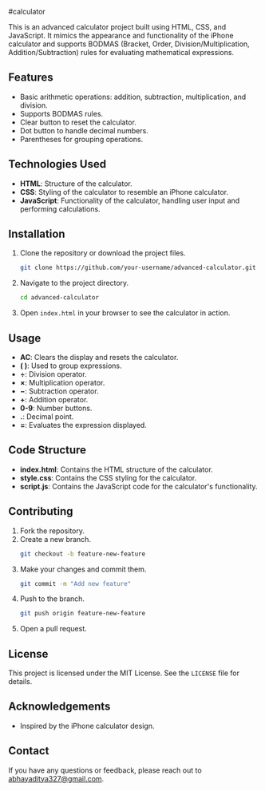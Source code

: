 #calculator

This is an advanced calculator project built using HTML, CSS, and JavaScript. It mimics the appearance and functionality of the iPhone calculator and supports BODMAS (Bracket, Order, Division/Multiplication, Addition/Subtraction) rules for evaluating mathematical expressions.

## Features

- Basic arithmetic operations: addition, subtraction, multiplication, and division.
- Supports BODMAS rules.
- Clear button to reset the calculator.
- Dot button to handle decimal numbers.
- Parentheses for grouping operations.

## Technologies Used

- **HTML**: Structure of the calculator.
- **CSS**: Styling of the calculator to resemble an iPhone calculator.
- **JavaScript**: Functionality of the calculator, handling user input and performing calculations.

## Installation

1. Clone the repository or download the project files.
    ```bash
    git clone https://github.com/your-username/advanced-calculator.git
    ```
2. Navigate to the project directory.
    ```bash
    cd advanced-calculator
    ```
3. Open `index.html` in your browser to see the calculator in action.

## Usage

- **AC**: Clears the display and resets the calculator.
- **( )**: Used to group expressions.
- **÷**: Division operator.
- **×**: Multiplication operator.
- **−**: Subtraction operator.
- **+**: Addition operator.
- **0-9**: Number buttons.
- **.**: Decimal point.
- **=**: Evaluates the expression displayed.

## Code Structure

- **index.html**: Contains the HTML structure of the calculator.
- **style.css**: Contains the CSS styling for the calculator.
- **script.js**: Contains the JavaScript code for the calculator's functionality.

## Contributing

1. Fork the repository.
2. Create a new branch.
    ```bash
    git checkout -b feature-new-feature
    ```
3. Make your changes and commit them.
    ```bash
    git commit -m "Add new feature"
    ```
4. Push to the branch.
    ```bash
    git push origin feature-new-feature
    ```
5. Open a pull request.

## License

This project is licensed under the MIT License. See the `LICENSE` file for details.

## Acknowledgements

- Inspired by the iPhone calculator design.

## Contact

If you have any questions or feedback, please reach out to abhayaditya327@gmail.com.
